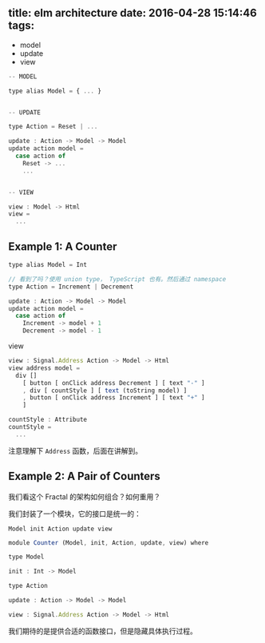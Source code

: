 title: elm architecture
date: 2016-04-28 15:14:46
tags:
---

- model
- update
- view 

```js
-- MODEL

type alias Model = { ... }


-- UPDATE

type Action = Reset | ...

update : Action -> Model -> Model
update action model =
  case action of
    Reset -> ...
    ...


-- VIEW

view : Model -> Html
view =
  ...
```


## Example 1: A Counter

```js
type alias Model = Int

// 看到了吗？使用 union type， TypeScript 也有。然后通过 namespace
type Action = Increment | Decrement

update : Action -> Model -> Model
update action model =
  case action of
    Increment -> model + 1
    Decrement -> model - 1

```

view

```js
view : Signal.Address Action -> Model -> Html
view address model =
  div []
    [ button [ onClick address Decrement ] [ text "-" ]
    , div [ countStyle ] [ text (toString model) ]
    , button [ onClick address Increment ] [ text "+" ]
    ]

countStyle : Attribute
countStyle =
  ...
```


注意理解下 `Address` 函数，后面在讲解到。

## Example 2: A Pair of Counters

我们看这个 Fractal 的架构如何组合？如何重用？

我们封装了一个模块，它的接口是统一的：

`Model init Action update view`


```js
module Counter (Model, init, Action, update, view) where

type Model

init : Int -> Model

type Action

update : Action -> Model -> Model

view : Signal.Address Action -> Model -> Html
```

我们期待的是提供合适的函数接口，但是隐藏具体执行过程。













































































































